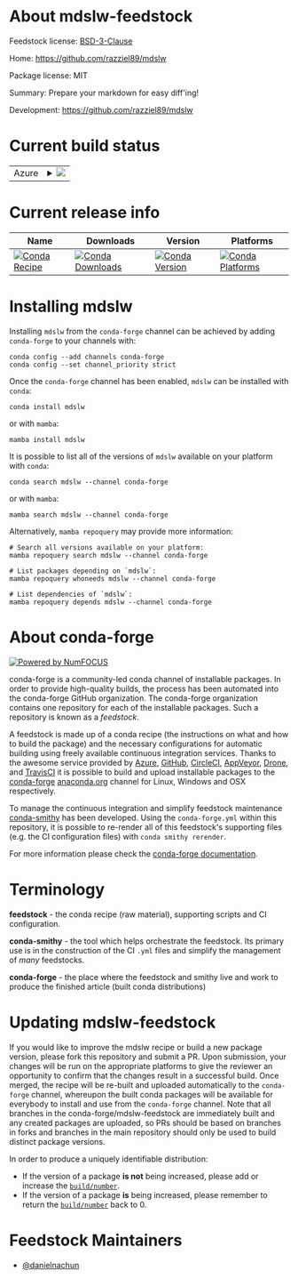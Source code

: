 About mdslw-feedstock
=====================

Feedstock license: [BSD-3-Clause](https://github.com/conda-forge/mdslw-feedstock/blob/main/LICENSE.txt)

Home: https://github.com/razziel89/mdslw

Package license: MIT

Summary: Prepare your markdown for easy diff'ing!

Development: https://github.com/razziel89/mdslw

Current build status
====================


<table>
    
  <tr>
    <td>Azure</td>
    <td>
      <details>
        <summary>
          <a href="https://dev.azure.com/conda-forge/feedstock-builds/_build/latest?definitionId=23184&branchName=main">
            <img src="https://dev.azure.com/conda-forge/feedstock-builds/_apis/build/status/mdslw-feedstock?branchName=main">
          </a>
        </summary>
        <table>
          <thead><tr><th>Variant</th><th>Status</th></tr></thead>
          <tbody><tr>
              <td>linux_64</td>
              <td>
                <a href="https://dev.azure.com/conda-forge/feedstock-builds/_build/latest?definitionId=23184&branchName=main">
                  <img src="https://dev.azure.com/conda-forge/feedstock-builds/_apis/build/status/mdslw-feedstock?branchName=main&jobName=linux&configuration=linux%20linux_64_" alt="variant">
                </a>
              </td>
            </tr><tr>
              <td>linux_aarch64</td>
              <td>
                <a href="https://dev.azure.com/conda-forge/feedstock-builds/_build/latest?definitionId=23184&branchName=main">
                  <img src="https://dev.azure.com/conda-forge/feedstock-builds/_apis/build/status/mdslw-feedstock?branchName=main&jobName=linux&configuration=linux%20linux_aarch64_" alt="variant">
                </a>
              </td>
            </tr><tr>
              <td>linux_ppc64le</td>
              <td>
                <a href="https://dev.azure.com/conda-forge/feedstock-builds/_build/latest?definitionId=23184&branchName=main">
                  <img src="https://dev.azure.com/conda-forge/feedstock-builds/_apis/build/status/mdslw-feedstock?branchName=main&jobName=linux&configuration=linux%20linux_ppc64le_" alt="variant">
                </a>
              </td>
            </tr><tr>
              <td>osx_64</td>
              <td>
                <a href="https://dev.azure.com/conda-forge/feedstock-builds/_build/latest?definitionId=23184&branchName=main">
                  <img src="https://dev.azure.com/conda-forge/feedstock-builds/_apis/build/status/mdslw-feedstock?branchName=main&jobName=osx&configuration=osx%20osx_64_" alt="variant">
                </a>
              </td>
            </tr><tr>
              <td>osx_arm64</td>
              <td>
                <a href="https://dev.azure.com/conda-forge/feedstock-builds/_build/latest?definitionId=23184&branchName=main">
                  <img src="https://dev.azure.com/conda-forge/feedstock-builds/_apis/build/status/mdslw-feedstock?branchName=main&jobName=osx&configuration=osx%20osx_arm64_" alt="variant">
                </a>
              </td>
            </tr><tr>
              <td>win_64</td>
              <td>
                <a href="https://dev.azure.com/conda-forge/feedstock-builds/_build/latest?definitionId=23184&branchName=main">
                  <img src="https://dev.azure.com/conda-forge/feedstock-builds/_apis/build/status/mdslw-feedstock?branchName=main&jobName=win&configuration=win%20win_64_" alt="variant">
                </a>
              </td>
            </tr>
          </tbody>
        </table>
      </details>
    </td>
  </tr>
</table>

Current release info
====================

| Name | Downloads | Version | Platforms |
| --- | --- | --- | --- |
| [![Conda Recipe](https://img.shields.io/badge/recipe-mdslw-green.svg)](https://anaconda.org/conda-forge/mdslw) | [![Conda Downloads](https://img.shields.io/conda/dn/conda-forge/mdslw.svg)](https://anaconda.org/conda-forge/mdslw) | [![Conda Version](https://img.shields.io/conda/vn/conda-forge/mdslw.svg)](https://anaconda.org/conda-forge/mdslw) | [![Conda Platforms](https://img.shields.io/conda/pn/conda-forge/mdslw.svg)](https://anaconda.org/conda-forge/mdslw) |

Installing mdslw
================

Installing `mdslw` from the `conda-forge` channel can be achieved by adding `conda-forge` to your channels with:

```
conda config --add channels conda-forge
conda config --set channel_priority strict
```

Once the `conda-forge` channel has been enabled, `mdslw` can be installed with `conda`:

```
conda install mdslw
```

or with `mamba`:

```
mamba install mdslw
```

It is possible to list all of the versions of `mdslw` available on your platform with `conda`:

```
conda search mdslw --channel conda-forge
```

or with `mamba`:

```
mamba search mdslw --channel conda-forge
```

Alternatively, `mamba repoquery` may provide more information:

```
# Search all versions available on your platform:
mamba repoquery search mdslw --channel conda-forge

# List packages depending on `mdslw`:
mamba repoquery whoneeds mdslw --channel conda-forge

# List dependencies of `mdslw`:
mamba repoquery depends mdslw --channel conda-forge
```


About conda-forge
=================

[![Powered by
NumFOCUS](https://img.shields.io/badge/powered%20by-NumFOCUS-orange.svg?style=flat&colorA=E1523D&colorB=007D8A)](https://numfocus.org)

conda-forge is a community-led conda channel of installable packages.
In order to provide high-quality builds, the process has been automated into the
conda-forge GitHub organization. The conda-forge organization contains one repository
for each of the installable packages. Such a repository is known as a *feedstock*.

A feedstock is made up of a conda recipe (the instructions on what and how to build
the package) and the necessary configurations for automatic building using freely
available continuous integration services. Thanks to the awesome service provided by
[Azure](https://azure.microsoft.com/en-us/services/devops/), [GitHub](https://github.com/),
[CircleCI](https://circleci.com/), [AppVeyor](https://www.appveyor.com/),
[Drone](https://cloud.drone.io/welcome), and [TravisCI](https://travis-ci.com/)
it is possible to build and upload installable packages to the
[conda-forge](https://anaconda.org/conda-forge) [anaconda.org](https://anaconda.org/)
channel for Linux, Windows and OSX respectively.

To manage the continuous integration and simplify feedstock maintenance
[conda-smithy](https://github.com/conda-forge/conda-smithy) has been developed.
Using the ``conda-forge.yml`` within this repository, it is possible to re-render all of
this feedstock's supporting files (e.g. the CI configuration files) with ``conda smithy rerender``.

For more information please check the [conda-forge documentation](https://conda-forge.org/docs/).

Terminology
===========

**feedstock** - the conda recipe (raw material), supporting scripts and CI configuration.

**conda-smithy** - the tool which helps orchestrate the feedstock.
                   Its primary use is in the construction of the CI ``.yml`` files
                   and simplify the management of *many* feedstocks.

**conda-forge** - the place where the feedstock and smithy live and work to
                  produce the finished article (built conda distributions)


Updating mdslw-feedstock
========================

If you would like to improve the mdslw recipe or build a new
package version, please fork this repository and submit a PR. Upon submission,
your changes will be run on the appropriate platforms to give the reviewer an
opportunity to confirm that the changes result in a successful build. Once
merged, the recipe will be re-built and uploaded automatically to the
`conda-forge` channel, whereupon the built conda packages will be available for
everybody to install and use from the `conda-forge` channel.
Note that all branches in the conda-forge/mdslw-feedstock are
immediately built and any created packages are uploaded, so PRs should be based
on branches in forks and branches in the main repository should only be used to
build distinct package versions.

In order to produce a uniquely identifiable distribution:
 * If the version of a package **is not** being increased, please add or increase
   the [``build/number``](https://docs.conda.io/projects/conda-build/en/latest/resources/define-metadata.html#build-number-and-string).
 * If the version of a package **is** being increased, please remember to return
   the [``build/number``](https://docs.conda.io/projects/conda-build/en/latest/resources/define-metadata.html#build-number-and-string)
   back to 0.

Feedstock Maintainers
=====================

* [@danielnachun](https://github.com/danielnachun/)

